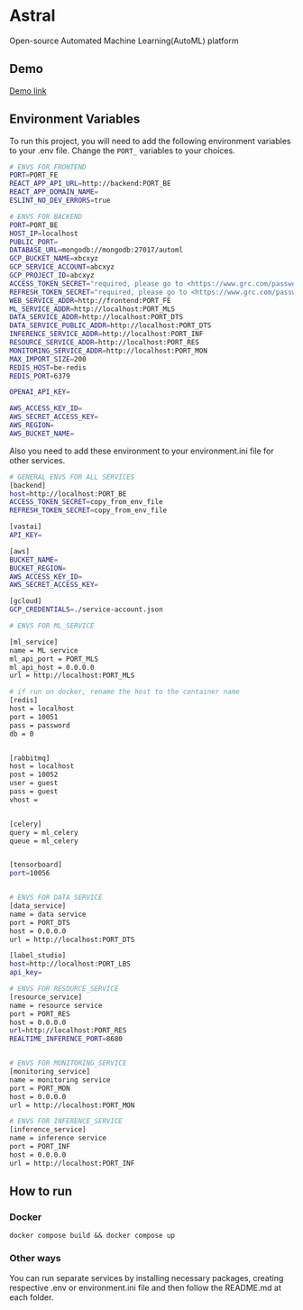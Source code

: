 
# Astral

Open-source Automated Machine Learning(AutoML) platform


## Demo

[Demo link](https://drive.google.com/file/d/1fnfsqEO_D0xodWgOfx1G_zWlF6_sVpeu/view?usp=sharing)


## Environment Variables

To run this project, you will need to add the following environment variables to your .env file. Change the ```PORT_``` variables to your choices.

```bash
# ENVS FOR FRONTEND
PORT=PORT_FE
REACT_APP_API_URL=http://backend:PORT_BE
REACT_APP_DOMAIN_NAME=
ESLINT_NO_DEV_ERRORS=true

# ENVS FOR BACKEND
PORT=PORT_BE
HOST_IP=localhost
PUBLIC_PORT=
DATABASE_URL=mongodb://mongodb:27017/automl
GCP_BUCKET_NAME=xbcxyz
GCP_SERVICE_ACCOUNT=abcxyz
GCP_PROJECT_ID=abcxyz
ACCESS_TOKEN_SECRET="required, please go to <https://www.grc.com/passwords.htm> and copy code from the box '63 random alpha-numeric characters (a-z, A-Z, 0-9)'"
REFRESH_TOKEN_SECRET="required, please go to <https://www.grc.com/passwords.htm> and copy code from the box '63 random alpha-numeric characters (a-z, A-Z, 0-9)'. This should be different from ACCESS_TOKEN_SECRET"
WEB_SERVICE_ADDR=http://frontend:PORT_FE
ML_SERVICE_ADDR=http://localhost:PORT_MLS
DATA_SERVICE_ADDR=http://localhost:PORT_DTS
DATA_SERVICE_PUBLIC_ADDR=http://localhost:PORT_DTS
INFERENCE_SERVICE_ADDR=http://localhost:PORT_INF
RESOURCE_SERVICE_ADDR=http://localhost:PORT_RES
MONITORING_SERVICE_ADDR=http://localhost:PORT_MON
MAX_IMPORT_SIZE=200
REDIS_HOST=be-redis
REDIS_PORT=6379

OPENAI_API_KEY=

AWS_ACCESS_KEY_ID=
AWS_SECRET_ACCESS_KEY=
AWS_REGION=
AWS_BUCKET_NAME=
```

Also you need to add these environment to your environment.ini file for other services.
```bash
# GENERAL ENVS FOR ALL SERVICES
[backend]
host=http://localhost:PORT_BE
ACCESS_TOKEN_SECRET=copy_from_env_file
REFRESH_TOKEN_SECRET=copy_from_env_file

[vastai]
API_KEY=

[aws]
BUCKET_NAME=
BUCKET_REGION=
AWS_ACCESS_KEY_ID=
AWS_SECRET_ACCESS_KEY=

[gcloud]
GCP_CREDENTIALS=./service-account.json

# ENVS FOR ML_SERVICE

[ml_service]
name = ML service
ml_api_port = PORT_MLS
ml_api_host = 0.0.0.0
url = http://localhost:PORT_MLS

# if run on docker, rename the host to the container name
[redis]
host = localhost
port = 10051
pass = password
db = 0


[rabbitmq]
host = localhost
post = 10052
user = guest
pass = guest
vhost = 


[celery]
query = ml_celery
queue = ml_celery


[tensorboard]
port=10056


# ENVS FOR DATA_SERVICE
[data_service]
name = data service
port = PORT_DTS
host = 0.0.0.0
url = http://localhost:PORT_DTS

[label_studio]
host=http://localhost:PORT_LBS
api_key=

# ENVS FOR RESOURCE_SERVICE
[resource_service]
name = resource service
port = PORT_RES
host = 0.0.0.0
url=http://localhost:PORT_RES
REALTIME_INFERENCE_PORT=8680


# ENVS FOR MONITORING_SERVICE
[monitoring_service]
name = monitoring service
port = PORT_MON
host = 0.0.0.0
url = http://localhost:PORT_MON

# ENVS FOR INFERENCE_SERVICE
[inference_service]
name = inference service
port = PORT_INF
host = 0.0.0.0
url = http://localhost:PORT_INF
```
    
## How to run
### Docker
```
docker compose build && docker compose up
```

### Other ways
You can run separate services by installing necessary packages, creating respective .env or environment.ini file and then follow the README.md at each folder.